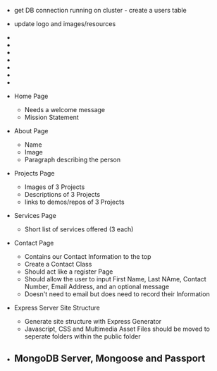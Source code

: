 - get DB connection running on cluster - create a users table
- update logo and images/resources
-  
-
-
-
-
-
-

- Home Page
    - Needs a welcome message
    - Mission Statement

- About Page
    - Name
    - Image 
    - Paragraph describing the person

- Projects Page 
    - Images of 3 Projects
    - Descriptions of 3 Projects
    - links to demos/repos of 3 Projects

- Services Page
    - Short list of services offered (3 each)

- Contact Page
    - Contains our Contact Information to the top
    - Create a Contact Class
    - Should act like a register Page
    - Should allow the user to input First Name, Last NAme, Contact Number, Email Address, and an optional message
    - Doesn't need to email but does need to record their Information

- Express Server Site Structure 
    - Generate site structure with Express Generator
    - Javascript, CSS and Multimedia Asset Files should be moved to seperate folders within the public folder

- MongoDB Server, Mongoose and Passport
    - 